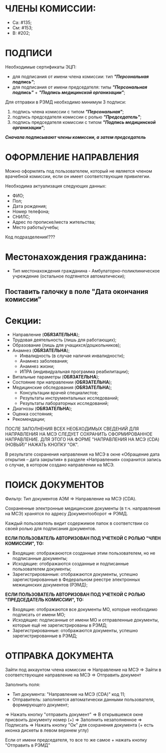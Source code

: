 # ЧЛЕНЫ КОМИССИИ:
- Са: #135;
- См: #153;
- В: #202;

# ПОДПИСИ

Необходимые сертификаты ЭЦП:
- для подписания от имени члена комиссии: тип ***"Персональная подпись"***;
- для подписания от имени председателя: типы ***"Персональная подпись"*** + ***"Подпись медицинской организации"***;

Для отправки в РЭМД необходимо минимум 3 подписи:
1. подпись члена комиссии с типом ***"Персональная"***;
2. подпись председателя комиссии с ролью ***"Председатель"***;
3. подпись председателя комиссии с типом ***"Подпись медицинской организации"***;

***Сначала подписывают члены комиссии, а затем председатель***


# ОФОРМЛЕНИЕ НАПРАВЛЕНИЯ

Можно оформлять под пользователем, который не является членом врачебной комиссии, если он имеет соответствующие привилегии.

Необходима актуализация следующих данных:
- ФИО;
- Пол;
- Дата рождения;
- Номер телефона;
- СНИЛС;
- Адрес по прописке/места жительства;
- Место работы/учебы;

Код подразделения!???


# Местонахождения гражданина:
- Тип местонахождения гражданина - Амбулаторно-поликлиническое учреждение (остальное подтянется автоматически);

## Поставить галочку в поле "Дата окончания комиссии"

# Секции:
- Направление (**ОБЯЗАТЕЛЬНА**);
- Трудовая деятельность (лишь для работающих);
- Образование (лишь для учащихся/дошкольников);
- Анамнез (**ОБЯЗАТЕЛЬНА**);
   - Инвалидность (в случае наличия инвалидности);
   - Анамнез заболевания;
   - Анамнез жизни;
   - ИПРА (индивидуальная программа реабилитации);
- Витальные параметры (**ОБЯЗАТЕЛЬНА**);
- Состояние при направлении (**ОБЯЗАТЕЛЬНА**);
- Медицинские обследования (**ОБЯЗАТЕЛЬНА**);
   - Консультации врачей специалистов;
   - Результаты инструментальных исследований;
   - Результаты лабораторных исследований;
- Диагнозы (**ОБЯЗАТЕЛЬНА**);
- Оценка состояния;
- Рекомендации;

ПОСЛЕ ЗАПОЛНЕНИЯ ВСЕХ НЕОБХОДИМЫХ СВЕДЕНИЙ ДЛЯ НАПРАВЛЕНИЯ НА МСЭ СЛЕДУЕТ СОХРАНИТЬ СФОРМИРОВАННОЕ НАПРАВЛЕНИЕ. ДЛЯ ЭТОГО НА ФОРМЕ "НАПРАВЛЕНИЯ НА МСЭ (CDA) (НОВЫЙ)" НАЖАТЬ КНОПКУ "ОК".

В результате сохранения направления на МСЭ в окне «Обращение дата открытия – дата закрытия» в разделе «Направления» сохранится запись о случае, в котором создано направлении на МСЭ.


# ПОИСК ДОКУМЕНТОВ

Фильтр: Тип документов АЭМ  => Направление на МСЭ (CDA).

Сохраненные электронные медицинские документы (в т.ч. направления на МСЭ) хранятся по адресу Документооборот => РЭМД.

Каждый пользователь видит содержимое папок в соответствии со своей ролью для подписания документов.



**ЕСЛИ ПОЛЬЗОВАТЕЛЬ АВТОРИЗОВАН ПОД УЧЕТКОЙ С РОЛЬЮ "ЧЛЕН КОМИССИИ", ТО:**
- Входящие: отображаюются созданные этим пользователем, но не подписанные документы;
- Исходящие: отображаются созданные и подписанные пользователем документы;
- Зарегистрированные: отображаются документы, успешно зарегистрированные в Федеральном реестре электронных межицинских документов (РЭМД);

**ЕСЛИ ПОЛЬЗОВАТЕЛЬ АВТОРИЗОВАН ПОД УЧЕТКОЙ С РОЛЬЮ "ПРЕДСЕДАТЕЛЬ КОМИССИИ", ТО:**
- Входящие: отображаются все документы МО, которые необходимо подписать от имени МО;
- Исходящие: подписанные от имени МО и отправленные документы, которые ещё не зарегистрированы в РЭМД;
- Зарегистрированные: отображаются документы, успешно зарегистрированные в РЭМД;


# ОТПРАВКА ДОКУМЕНТА

Зайти под аккаунтом члена комиссии => Направление на МСЭ => Зайти в соответствующее направление на МСЭ => Отправить документ

Заполнить поля:
- Тип документа: "Направление на МСЭ (CDA)" код 11;
- Отправитель: заполняется автоматически данными пользователя, формирующего документ;

 => Нажать кнопку "отправить документ"  => В открывшемся окне присвоить документу номер (+)  => Заполнить незаполненное  => Подписать  => Нажать кнопку "Ок" для сохранения документа (+ есть иконка дискеты в левом верхнем углу)

Если от имени председателя, то все то же самое + нажать кнопку "Отправить в РЭМД"
